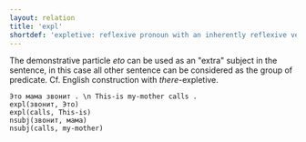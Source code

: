 ```yaml
---
layout: relation
title: 'expl'
shortdef: 'expletive: reflexive pronoun with an inherently reflexive verb'
---
```


The demonstrative particle _eto_ can be used as an "extra" subject in the sentence, in this case all other sentence can be considered as the group of predicate. Cf. English construction with _there_-expletive. 

~~~ sdparse
Это мама звонит . \n This-is my-mother calls .
expl(звонит, Это)
expl(calls, This-is)
nsubj(звонит, мама)
nsubj(calls, my-mother)
~~~
<!-- Interlanguage links updated Út zář 29 18:41:21 CEST 2020 -->
